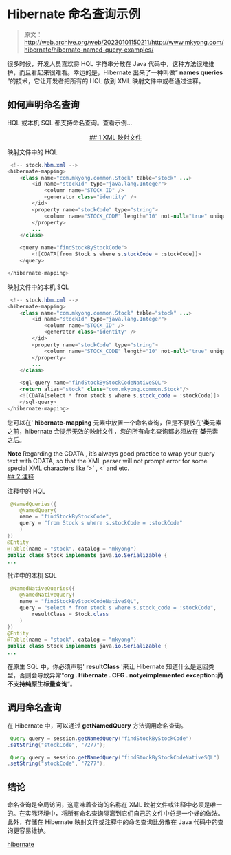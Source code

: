 # Hibernate 命名查询示例

> 原文：<http://web.archive.org/web/20230101150211/http://www.mkyong.com/hibernate/hibernate-named-query-examples/>

很多时候，开发人员喜欢将 HQL 字符串分散在 Java 代码中，这种方法很难维护，而且看起来很难看。幸运的是，Hibernate 出来了一种叫做“ **names queries** ”的技术，它让开发者把所有的 HQL 放到 XML 映射文件中或者通过注释。

## 如何声明命名查询

HQL 或本机 SQL 都支持命名查询。查看示例…

 <ins class="adsbygoogle" style="display:block; text-align:center;" data-ad-format="fluid" data-ad-layout="in-article" data-ad-client="ca-pub-2836379775501347" data-ad-slot="6894224149">## 1.XML 映射文件

映射文件中的 HQL

```java
 <!-- stock.hbm.xml -->
<hibernate-mapping>
    <class name="com.mkyong.common.Stock" table="stock" ...>
        <id name="stockId" type="java.lang.Integer">
            <column name="STOCK_ID" />
            <generator class="identity" />
        </id>
        <property name="stockCode" type="string">
            <column name="STOCK_CODE" length="10" not-null="true" unique="true" />
        </property>
        ...
    </class>

    <query name="findStockByStockCode">
        <![CDATA[from Stock s where s.stockCode = :stockCode]]>
    </query>

</hibernate-mapping> 
```

映射文件中的本机 SQL

```java
 <!-- stock.hbm.xml -->
<hibernate-mapping>
    <class name="com.mkyong.common.Stock" table="stock" ...>
        <id name="stockId" type="java.lang.Integer">
            <column name="STOCK_ID" />
            <generator class="identity" />
        </id>
        <property name="stockCode" type="string">
            <column name="STOCK_CODE" length="10" not-null="true" unique="true" />
        </property>
        ...
    </class>

    <sql-query name="findStockByStockCodeNativeSQL">
	<return alias="stock" class="com.mkyong.common.Stock"/>
	<![CDATA[select * from stock s where s.stock_code = :stockCode]]>
    </sql-query>
</hibernate-mapping> 
```

您可以在' **hibernate-mapping** 元素中放置一个命名查询，但是不要放在'**类**元素之前，hibernate 会提示无效的映射文件，您的所有命名查询都必须放在'**类**元素之后。

**Note**
Regarding the CDATA , it’s always good practice to wrap your query text with CDATA, so that the XML parser will not prompt error for some special XML characters like ‘>’ , <‘ and etc. <ins class="adsbygoogle" style="display:block" data-ad-client="ca-pub-2836379775501347" data-ad-slot="8821506761" data-ad-format="auto" data-ad-region="mkyongregion">## 2.注释

注释中的 HQL

```java
 @NamedQueries({
	@NamedQuery(
	name = "findStockByStockCode",
	query = "from Stock s where s.stockCode = :stockCode"
	)
})
@Entity
@Table(name = "stock", catalog = "mkyong")
public class Stock implements java.io.Serializable {
... 
```

批注中的本机 SQL

```java
 @NamedNativeQueries({
	@NamedNativeQuery(
	name = "findStockByStockCodeNativeSQL",
	query = "select * from stock s where s.stock_code = :stockCode",
        resultClass = Stock.class
	)
})
@Entity
@Table(name = "stock", catalog = "mkyong")
public class Stock implements java.io.Serializable {
... 
```

在原生 SQL 中，你必须声明' **resultClass** '来让 Hibernate 知道什么是返回类型，否则会导致异常“**org . Hibernate . CFG . notyeimplemented exception:尚不支持纯原生标量查询**”。

## 调用命名查询

在 Hibernate 中，可以通过 **getNamedQuery** 方法调用命名查询。

```java
 Query query = session.getNamedQuery("findStockByStockCode")
.setString("stockCode", "7277"); 
```

```java
 Query query = session.getNamedQuery("findStockByStockCodeNativeSQL")
.setString("stockCode", "7277"); 
```

## 结论

命名查询是全局访问，这意味着查询的名称在 XML 映射文件或注释中必须是唯一的。在实际环境中，将所有命名查询隔离到它们自己的文件中总是一个好的做法。此外，存储在 Hibernate 映射文件或注释中的命名查询比分散在 Java 代码中的查询更容易维护。

[hibernate](http://web.archive.org/web/20190308011751/http://www.mkyong.com/tag/hibernate/)







